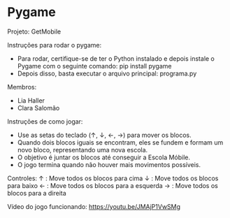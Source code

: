 # Pygame
Projeto: GetMobile

Instruções para rodar o pygame:
- Para rodar, certifique-se de ter o Python instalado e depois instale o Pygame com o seguinte comando:
        pip install pygame
- Depois disso, basta executar o arquivo principal:
        programa.py

Membros:
- Lia Haller
- Clara Salomão

Instruções de como jogar:
- Use as setas do teclado (↑, ↓, ←, →) para mover os blocos.
- Quando dois blocos iguais se encontram, eles se fundem e formam um novo bloco, representando uma nova escola.
- O objetivo é juntar os blocos até conseguir a Escola Móbile.
- O jogo termina quando não houver mais movimentos possíveis.

Controles:
↑ : Move todos os blocos para cima
↓ : Move todos os blocos para baixo
← : Move todos os blocos para a esquerda
→ : Move todos os blocos para a direita

Vídeo do jogo funcionando:
https://youtu.be/JMAjP1VwSMg

